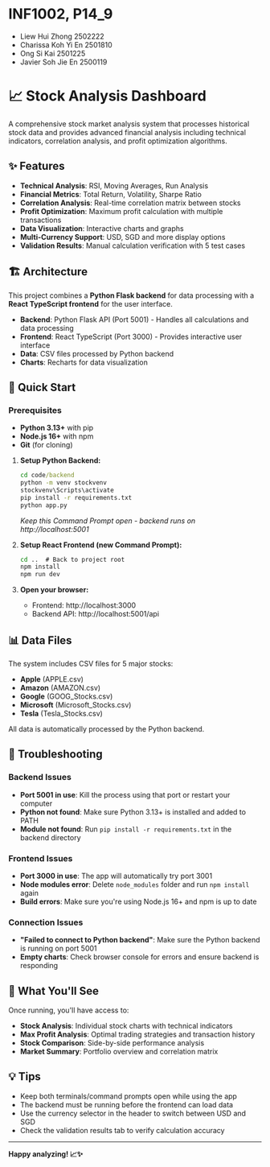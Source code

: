 # INF1002, P14_9
- Liew Hui Zhong 2502222
- Charissa Koh Yi En 2501810
- Ong Si Kai 2501225
- Javier Soh Jie En 2500119

# 📈 Stock Analysis Dashboard

A comprehensive stock market analysis system that processes historical stock data and provides advanced financial analysis including technical indicators, correlation analysis, and profit optimization algorithms.

## ✨ Features

- **Technical Analysis**: RSI, Moving Averages, Run Analysis
- **Financial Metrics**: Total Return, Volatility, Sharpe Ratio  
- **Correlation Analysis**: Real-time correlation matrix between stocks
- **Profit Optimization**: Maximum profit calculation with multiple transactions
- **Data Visualization**: Interactive charts and graphs
- **Multi-Currency Support**: USD, SGD and more display options
- **Validation Results**: Manual calculation verification with 5 test cases

## 🏗️ Architecture

This project combines a **Python Flask backend** for data processing with a **React TypeScript frontend** for the user interface.

- **Backend**: Python Flask API (Port 5001) - Handles all calculations and data processing
- **Frontend**: React TypeScript (Port 3000) - Provides interactive user interface
- **Data**: CSV files processed by Python backend
- **Charts**: Recharts for data visualization

## 🚀 Quick Start

### Prerequisites
- **Python 3.13+** with pip
- **Node.js 16+** with npm
- **Git** (for cloning)



1. **Setup Python Backend:**
   ```cmd
   cd code/backend
   python -m venv stockvenv 
   stockvenv\Scripts\activate
   pip install -r requirements.txt 
   python app.py
   ```
   *Keep this Command Prompt open - backend runs on http://localhost:5001*

2. **Setup React Frontend (new Command Prompt):**
   ```cmd
   cd ..  # Back to project root
   npm install
   npm run dev
   ```

3. **Open your browser:**
   - Frontend: http://localhost:3000
   - Backend API: http://localhost:5001/api

## 📊 Data Files

The system includes CSV files for 5 major stocks:
- **Apple** (APPLE.csv)
- **Amazon** (AMAZON.csv) 
- **Google** (GOOG_Stocks.csv)
- **Microsoft** (Microsoft_Stocks.csv)
- **Tesla** (Tesla_Stocks.csv)

All data is automatically processed by the Python backend.

## 🔧 Troubleshooting

### Backend Issues
- **Port 5001 in use**: Kill the process using that port or restart your computer
- **Python not found**: Make sure Python 3.13+ is installed and added to PATH
- **Module not found**: Run `pip install -r requirements.txt` in the backend directory

### Frontend Issues  
- **Port 3000 in use**: The app will automatically try port 3001
- **Node modules error**: Delete `node_modules` folder and run `npm install` again
- **Build errors**: Make sure you're using Node.js 16+ and npm is up to date

### Connection Issues
- **"Failed to connect to Python backend"**: Make sure the Python backend is running on port 5001
- **Empty charts**: Check browser console for errors and ensure backend is responding


## 🎯 What You'll See

Once running, you'll have access to:
- **Stock Analysis**: Individual stock charts with technical indicators
- **Max Profit Analysis**: Optimal trading strategies and transaction history  
- **Stock Comparison**: Side-by-side performance analysis
- **Market Summary**: Portfolio overview and correlation matrix

## 💡 Tips

- Keep both terminals/command prompts open while using the app
- The backend must be running before the frontend can load data
- Use the currency selector in the header to switch between USD and SGD
- Check the validation results tab to verify calculation accuracy

---

**Happy analyzing! 📈✨**

